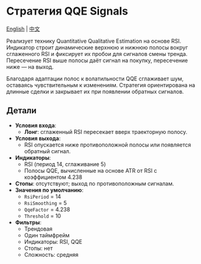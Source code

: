# Стратегия QQE Signals
[English](README.md) | [中文](README_cn.md)

Реализует технику Quantitative Qualitative Estimation на основе RSI. Индикатор строит динамические верхнюю и нижнюю полосы вокруг сглаженного RSI и фиксирует их пробои для сигналов смены тренда. Пересечение RSI выше полосы даёт сигнал на покупку, пересечение ниже — на выход.

Благодаря адаптации полос к волатильности QQE сглаживает шум, оставаясь чувствительным к изменениям. Стратегия ориентирована на длинные сделки и закрывает их при появлении обратных сигналов.

## Детали

- **Условия входа**:
  - **Лонг**: сглаженный RSI пересекает вверх траекторную полосу.
- **Условия выхода**:
  - RSI опускается ниже противоположной полосы или появляется обратный сигнал.
- **Индикаторы**:
  - RSI (период 14, сглаживание 5)
  - Полосы QQE, вычисленные на основе ATR от RSI с коэффициентом 4.238
- **Стопы**: отсутствуют; выход по противоположным сигналам.
- **Значения по умолчанию**:
  - `RsiPeriod` = 14
  - `RsiSmoothing` = 5
  - `QqeFactor` = 4.238
  - `Threshold` = 10
- **Фильтры**:
  - Трендовая
  - Один таймфрейм
  - Индикаторы: RSI, QQE
  - Стопы: нет
  - Сложность: средняя

